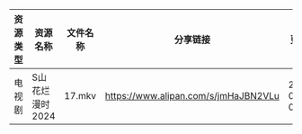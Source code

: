 | 资源类型 | 资源名称       | 文件名称   | 分享链接                                 | 更新时间                |
| ---- | ---------- | ------ | ------------------------------------ | ------------------- |
| 电视剧  | S山花烂漫时2024 | 17.mkv | https://www.alipan.com/s/jmHaJBN2VLu | 2024-09-24 00:07:23 |

